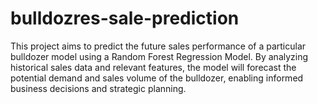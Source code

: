 # bulldozres-sale-prediction
This project aims to predict the future sales performance of a particular bulldozer model using a Random Forest Regression Model. By analyzing historical sales data and relevant features, the model will forecast the potential demand and sales volume of the bulldozer, enabling informed business decisions and strategic planning.
